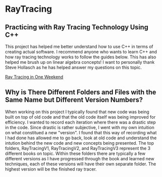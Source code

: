 # RayTracing

## Practicing with Ray Tracing Technology Using C++

This project has helped me better understand how to use C++ in terms of creating actual software. I recommend anyone who wants to learn C++ and how ray tracing technology works to follow the guides below. This has also helped me brush up on linear algebra concepts! I want to personally thank Steve Hollasch as he has helped answer my questions on this topic.

[Ray Tracing in One Weekend](https://raytracing.github.io/books/RayTracingInOneWeekend.html) 


## Why is There Different Folders and Files with the Same Name but Different Version Numbers?

When working on this project I typically found that new code was being built on top of old code and that the old code itself was being improved for efficiency. I wanted to record each iteration where there was a drastic step in the code. Since drastic is rather subjective, I went with my own intuition on what constitued a new "version". I found that this way of recording what I had done has allowed me to go back, look at old code and understand the intution behind the new code and new concepts being presented. The top folders, RayTracingV1, RayTracingV2, and RayTracingV3 represent the 3 different books on topic. Within these folders there are typically a few different versions as I have progressed through the book and learned new techniques, each of these versions will have their own separate folder. The highest version will be the finished ray tracer.


